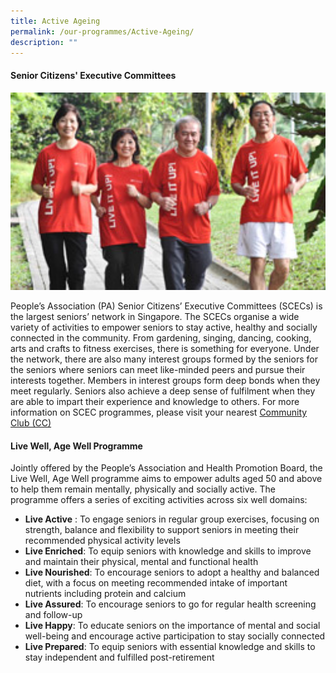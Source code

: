 ```yaml
---
title: Active Ageing
permalink: /our-programmes/Active-Ageing/
description: ""
---
```

#### Senior Citizens' Executive Committees

<img style="width:600px"  align="centre" src="/images/Our%20Programmes/activeageing-scec.jpg" >

People’s Association (PA) Senior Citizens’ Executive Committees (SCECs) is the largest seniors’ network in Singapore. The SCECs organise a wide variety of activities to empower seniors to stay active, healthy and socially connected in the community. From gardening, singing, dancing, cooking, arts and crafts to fitness exercises, there is something for everyone. Under the network, there are also many interest groups formed by the seniors for the seniors where seniors can meet like-minded peers and pursue their interests together. Members in interest groups form deep bonds when they meet regularly. Seniors also achieve a deep sense of fulfilment when they are able to impart their experience and knowledge to others. For more information on SCEC programmes, please visit your nearest [Community Club (CC)](/our-network/Community-Clubs/Locate-CC)

#### Live Well, Age Well Programme

Jointly offered by the People’s Association and Health Promotion Board, the Live Well, Age Well programme aims to empower adults aged 50 and above to help them remain mentally, physically and socially active. The programme offers a series of exciting activities across six well domains:


*   **Live Active** : To engage seniors in regular group exercises, focusing on strength, balance and flexibility to support seniors in meeting their recommended physical activity levels<br>
*    **Live Enriched**: To equip seniors with knowledge and skills to improve and maintain their physical, mental and functional health<br>
*    **Live Nourished**: To encourage seniors to adopt a healthy and balanced diet, with a focus on meeting recommended intake of important nutrients including protein and calcium<br>
*    **Live Assured**: To encourage seniors to go for regular health screening and follow-up<br>
*    **Live Happy**: To educate seniors on the importance of mental and social well-being and encourage active participation to stay socially connected<br>
*    **Live Prepared**: To equip seniors with essential knowledge and skills to stay independent and fulfilled post-retirement